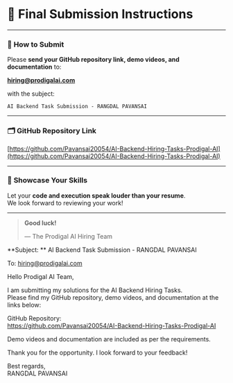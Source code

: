 # 🎯 **Final Submission Instructions**

---

### 📧 **How to Submit**

Please **send your GitHub repository link, demo videos, and documentation** to:

**hiring@prodigalai.com**

with the subject:

```
AI Backend Task Submission - RANGDAL PAVANSAI
```

---

### 🗂️ **GitHub Repository Link**

[https://github.com/Pavansai20054/AI-Backend-Hiring-Tasks-Prodigal-AI](https://github.com/Pavansai20054/AI-Backend-Hiring-Tasks-Prodigal-AI)

---

### 🚀 **Showcase Your Skills**

Let your **code and execution speak louder than your resume**.  
We look forward to reviewing your work!

---

> **Good luck!**
>
> — The Prodigal AI Hiring Team




**Subject: ** AI Backend Task Submission - RANGDAL PAVANSAI

To: hiring@prodigalai.com

Hello Prodigal AI Team,

I am submitting my solutions for the AI Backend Hiring Tasks.  
Please find my GitHub repository, demo videos, and documentation at the links below:

GitHub Repository:  
https://github.com/Pavansai20054/AI-Backend-Hiring-Tasks-Prodigal-AI

Demo videos and documentation are included as per the requirements.

Thank you for the opportunity. I look forward to your feedback!

Best regards,  
RANGDAL PAVANSAI